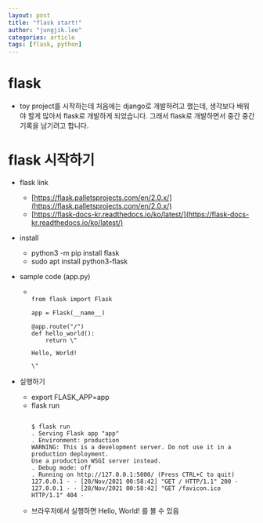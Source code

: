 ```yaml
---
layout: post
title: "flask start!"
author: "jungjik.lee"
categories: article
tags: [flask, python]
---
```


# flask
- toy project를 시작하는데 처음에는 django로 개발하려고 했는데, 생각보다 배워야 할게 많아서 flask로 개발하게 되었습니다.
그래서 flask로 개발하면서 중간 중간 기록을 남기려고 합니다.

# flask 시작하기
- flask link 
  - [https://flask.palletsprojects.com/en/2.0.x/](https://flask.palletsprojects.com/en/2.0.x/)
  - [https://flask-docs-kr.readthedocs.io/ko/latest/](https://flask-docs-kr.readthedocs.io/ko/latest/)
- install 
  - python3 -m pip install flask
  - sudo apt install python3-flask

- sample code (app.py)
  - <pre><code>
    from flask import Flask

    app = Flask(__name__)

    @app.route("/")
    def hello_world():
        return \"<p>Hello, World!</p>\"
    </code></pre>

- 실행하기
  - export FLASK_APP=app
  - flask run
    <pre><code>
    $ flask run
    . Serving Flask app "app"
    . Environment: production
    WARNING: This is a development server. Do not use it in a production deployment.
    Use a production WSGI server instead.
    . Debug mode: off
    . Running on http://127.0.0.1:5000/ (Press CTRL+C to quit)
    127.0.0.1 - - [28/Nov/2021 00:58:42] "GET / HTTP/1.1" 200 -
    127.0.0.1 - - [28/Nov/2021 00:58:42] "GET /favicon.ico HTTP/1.1" 404 -
    </code></pre>
  - 브라우저에서 실행하면 Hello, World! 를 볼 수 있음

